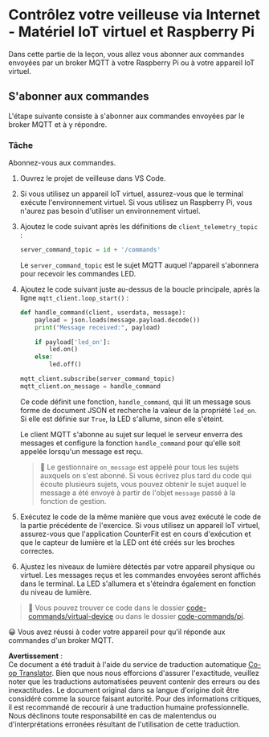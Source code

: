 <!--
CO_OP_TRANSLATOR_METADATA:
{
  "original_hash": "c527ce85d69b1a3875366ec61cbed8aa",
  "translation_date": "2025-08-24T23:00:12+00:00",
  "source_file": "1-getting-started/lessons/4-connect-internet/single-board-computer-commands.md",
  "language_code": "fr"
}
-->
# Contrôlez votre veilleuse via Internet - Matériel IoT virtuel et Raspberry Pi

Dans cette partie de la leçon, vous allez vous abonner aux commandes envoyées par un broker MQTT à votre Raspberry Pi ou à votre appareil IoT virtuel.

## S'abonner aux commandes

L'étape suivante consiste à s'abonner aux commandes envoyées par le broker MQTT et à y répondre.

### Tâche

Abonnez-vous aux commandes.

1. Ouvrez le projet de veilleuse dans VS Code.

1. Si vous utilisez un appareil IoT virtuel, assurez-vous que le terminal exécute l'environnement virtuel. Si vous utilisez un Raspberry Pi, vous n'aurez pas besoin d'utiliser un environnement virtuel.

1. Ajoutez le code suivant après les définitions de `client_telemetry_topic` :

    ```python
    server_command_topic = id + '/commands'
    ```

    Le `server_command_topic` est le sujet MQTT auquel l'appareil s'abonnera pour recevoir les commandes LED.

1. Ajoutez le code suivant juste au-dessus de la boucle principale, après la ligne `mqtt_client.loop_start()` :

    ```python
    def handle_command(client, userdata, message):
        payload = json.loads(message.payload.decode())
        print("Message received:", payload)
    
        if payload['led_on']:
            led.on()
        else:
            led.off()
    
    mqtt_client.subscribe(server_command_topic)
    mqtt_client.on_message = handle_command
    ```

    Ce code définit une fonction, `handle_command`, qui lit un message sous forme de document JSON et recherche la valeur de la propriété `led_on`. Si elle est définie sur `True`, la LED s'allume, sinon elle s'éteint.

    Le client MQTT s'abonne au sujet sur lequel le serveur enverra des messages et configure la fonction `handle_command` pour qu'elle soit appelée lorsqu'un message est reçu.

    > 💁 Le gestionnaire `on_message` est appelé pour tous les sujets auxquels on s'est abonné. Si vous écrivez plus tard du code qui écoute plusieurs sujets, vous pouvez obtenir le sujet auquel le message a été envoyé à partir de l'objet `message` passé à la fonction de gestion.

1. Exécutez le code de la même manière que vous avez exécuté le code de la partie précédente de l'exercice. Si vous utilisez un appareil IoT virtuel, assurez-vous que l'application CounterFit est en cours d'exécution et que le capteur de lumière et la LED ont été créés sur les broches correctes.

1. Ajustez les niveaux de lumière détectés par votre appareil physique ou virtuel. Les messages reçus et les commandes envoyées seront affichés dans le terminal. La LED s'allumera et s'éteindra également en fonction du niveau de lumière.

> 💁 Vous pouvez trouver ce code dans le dossier [code-commands/virtual-device](../../../../../1-getting-started/lessons/4-connect-internet/code-commands/virtual-device) ou dans le dossier [code-commands/pi](../../../../../1-getting-started/lessons/4-connect-internet/code-commands/pi).

😀 Vous avez réussi à coder votre appareil pour qu'il réponde aux commandes d'un broker MQTT.

**Avertissement** :  
Ce document a été traduit à l'aide du service de traduction automatique [Co-op Translator](https://github.com/Azure/co-op-translator). Bien que nous nous efforcions d'assurer l'exactitude, veuillez noter que les traductions automatisées peuvent contenir des erreurs ou des inexactitudes. Le document original dans sa langue d'origine doit être considéré comme la source faisant autorité. Pour des informations critiques, il est recommandé de recourir à une traduction humaine professionnelle. Nous déclinons toute responsabilité en cas de malentendus ou d'interprétations erronées résultant de l'utilisation de cette traduction.